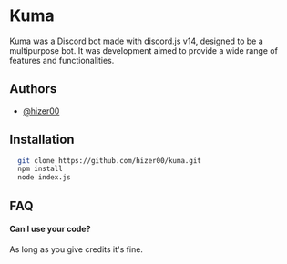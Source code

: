 
# Kuma

Kuma was a Discord bot made with discord.js v14, designed to be a multipurpose bot. It was development aimed to provide a wide range of features and functionalities.


## Authors

- [@hizer00](https://www.github.com/hizer00)


## Installation

```bash
  git clone https://github.com/hizer00/kuma.git
  npm install
  node index.js
```
    
## FAQ

#### Can I use your code?

As long as you give credits it's fine.

